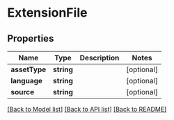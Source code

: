 # ExtensionFile

## Properties
Name | Type | Description | Notes
------------ | ------------- | ------------- | -------------
**assetType** | **string** |  | [optional] 
**language** | **string** |  | [optional] 
**source** | **string** |  | [optional] 

[[Back to Model list]](../README.md#documentation-for-models) [[Back to API list]](../README.md#documentation-for-api-endpoints) [[Back to README]](../README.md)


